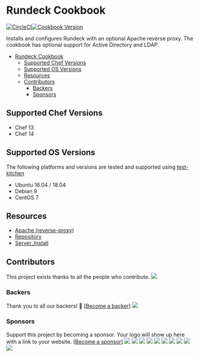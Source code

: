 # Rundeck Cookbook #

[![CircleCI](https://circleci.com/gh/sous-chefs/rundeck.svg?style=svg)](https://circleci.com/gh/sous-chefs/rundeck)[![Cookbook Version](https://img.shields.io/cookbook/v/rundeck.svg)](https://supermarket.chef.io/cookbooks/rundeck)

Installs and configures Rundeck with an optional Apache reverse proxy. The cookbook has optional support for Active Directory and LDAP.

- [Rundeck Cookbook](#rundeck-cookbook)
  - [Supported Chef Versions](#supported-chef-versions)
  - [Supported OS Versions](#supported-os-versions)
  - [Resources](#resources)
  - [Contributors](#contributors)
    - [Backers](#backers)
    - [Sponsors](#sponsors)

## Supported Chef Versions ##

- Chef 13
- Chef 14

## Supported OS Versions ##

The following platforms and versions are tested and supported using [test-kitchen](http://kitchen.ci/)

- Ubuntu 16.04 / 18.04
- Debian 9
- CentOS 7

## Resources ##

- [Apache (reverse-proxy)](https://github.com/sous-chefs/rundeck/blob/master/documentation/resource_apache.md)
- [Repository](https://github.com/sous-chefs/rundeck/blob/master/documentation/resource_repository.md)
- [Server_Install](https://github.com/sous-chefs/rundeck/blob/master/documentation/resource_server_install.md)

## Contributors ##

This project exists thanks to all the people who contribute.
<img src="https://opencollective.com/sous-chefs/contributors.svg?width=890&button=false" /></a>

### Backers ###

Thank you to all our backers! 🙏 [[Become a backer](https://opencollective.com/sous-chefs#backer)]
<a href="https://opencollective.com/sous-chefs#backers" target="_blank"><img src="https://opencollective.com/sous-chefs/backers.svg?width=890"></a>

### Sponsors ###

Support this project by becoming a sponsor. Your logo will show up here with a link to your website. [[Become a sponsor](https://opencollective.com/sous-chefs#sponsor)]
<a href="https://opencollective.com/sous-chefs/sponsor/0/website" target="_blank"><img src="https://opencollective.com/sous-chefs/sponsor/0/avatar.svg"></a>
<a href="https://opencollective.com/sous-chefs/sponsor/1/website" target="_blank"><img src="https://opencollective.com/sous-chefs/sponsor/1/avatar.svg"></a>
<a href="https://opencollective.com/sous-chefs/sponsor/2/website" target="_blank"><img src="https://opencollective.com/sous-chefs/sponsor/2/avatar.svg"></a>
<a href="https://opencollective.com/sous-chefs/sponsor/3/website" target="_blank"><img src="https://opencollective.com/sous-chefs/sponsor/3/avatar.svg"></a>
<a href="https://opencollective.com/sous-chefs/sponsor/4/website" target="_blank"><img src="https://opencollective.com/sous-chefs/sponsor/4/avatar.svg"></a>
<a href="https://opencollective.com/sous-chefs/sponsor/5/website" target="_blank"><img src="https://opencollective.com/sous-chefs/sponsor/5/avatar.svg"></a>
<a href="https://opencollective.com/sous-chefs/sponsor/6/website" target="_blank"><img src="https://opencollective.com/sous-chefs/sponsor/6/avatar.svg"></a>
<a href="https://opencollective.com/sous-chefs/sponsor/7/website" target="_blank"><img src="https://opencollective.com/sous-chefs/sponsor/7/avatar.svg"></a>
<a href="https://opencollective.com/sous-chefs/sponsor/8/website" target="_blank"><img src="https://opencollective.com/sous-chefs/sponsor/8/avatar.svg"></a>
<a href="https://opencollective.com/sous-chefs/sponsor/9/website" target="_blank"><img src="https://opencollective.com/sous-chefs/sponsor/9/avatar.svg"></a>
